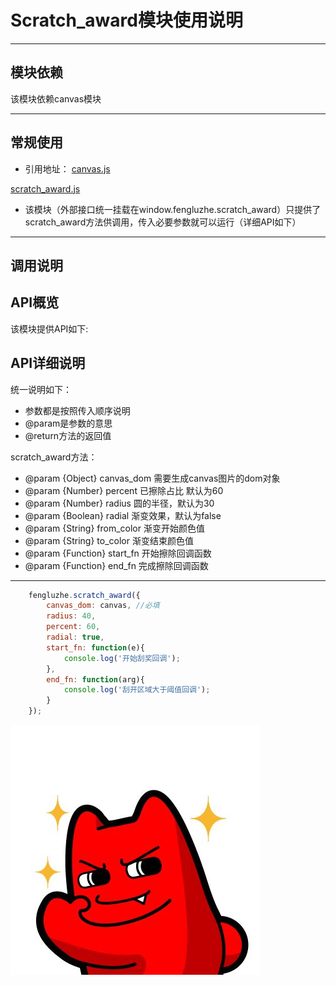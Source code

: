 # Scratch_award模块使用说明

---

## 模块依赖

该模块依赖canvas模块

---

## 常规使用

- 引用地址：
[canvas.js](../../base/canvas.js)

[scratch_award.js](../../base/scratch_award.js)
- 该模块（外部接口统一挂载在window.fengluzhe.scratch_award）只提供了scratch_award方法供调用，传入必要参数就可以运行（详细API如下）

---

## 调用说明
## API概览
该模块提供API如下:
## API详细说明
统一说明如下：
- 参数都是按照传入顺序说明
- @param是参数的意思
- @return方法的返回值

scratch_award方法：

- @param {Object} canvas_dom 需要生成canvas图片的dom对象
- @param {Number} percent 已擦除占比 默认为60
- @param {Number} radius 圆的半径，默认为30
- @param {Boolean} radial 渐变效果，默认为false
- @param {String} from_color 渐变开始颜色值
- @param {String} to_color 渐变结束颜色值
- @param {Function} start_fn 开始擦除回调函数
- @param {Function} end_fn 完成擦除回调函数
---
```javascript
    fengluzhe.scratch_award({
        canvas_dom: canvas, //必填
        radius: 40,
        percent: 60,
        radial: true,
        start_fn: function(e){
            console.log('开始刮奖回调');
        },
        end_fn: function(arg){
            console.log('刮开区域大于阈值回调');
        }
    });
```


![image](../images/ok.jpg)
